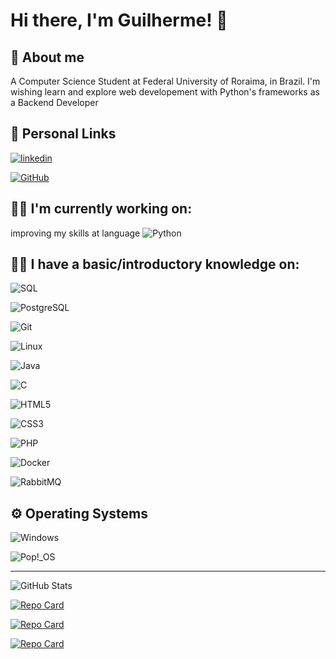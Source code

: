 # Hi there, I'm Guilherme! 👋

## 📜 About me
A Computer Science Student at Federal University of Roraima, in Brazil.
I'm wishing learn and explore web developement with Python's frameworks as a Backend Developer

## 🔗 Personal Links
[![linkedin](https://img.shields.io/badge/linkedin-0A66C2?style=for-the-badge&logo=linkedin&logoColor=white)](https://www.linkedin.com/in/guilherme-almeida-604a69296)

[![GitHub](https://img.shields.io/badge/GitHub-100000?style=for-the-badge&logo=github&logoColor=white)](https://github.com/GuilhermeAlmeidadaLuz)


## 🧱🔨 I'm currently working on:
improving my skills at language
![Python](https://img.shields.io/badge/python-3670A0?style=for-the-badge&logo=python&logoColor=ffdd54)


## 🧰🔦 I have a basic/introductory knowledge on:

![SQL](https://img.shields.io/badge/sql-447.svg?style=for-the-badge&&logoColor=white)


![PostgreSQL](https://img.shields.io/badge/PostgreSQL-179?style=for-the-badge&logo=postgresql&logoColor=white)

![Git](https://img.shields.io/badge/git-%23F05033.svg?style=for-the-badge&logo=git&logoColor=white)

![Linux](https://img.shields.io/badge/Linux-FCC651?style=for-the-badge&logo=linux&logoColor=black)

![Java](https://img.shields.io/badge/java-%23ED8B02.svg?style=for-the-badge&logo=openjdk&logoColor=white)

![C](https://img.shields.io/badge/-%2300599C.svg?style=for-the-badge&logo=c&logoColor=white)

![HTML5](https://img.shields.io/badge/html5-%23E34F26.svg?style=for-the-badge&logo=html5&logoColor=white)

![CSS3](https://img.shields.io/badge/css3-%231522B6.svg?style=for-the-badge&logo=css3&logoColor=white)

![PHP](https://img.shields.io/badge/php-%23777BB4.svg?style=for-the-badge&logo=php&logoColor=white)

![Docker](https://img.shields.io/badge/docker-%230db7ed.svg?style=for-the-badge&logo=docker&logoColor=white)

![RabbitMQ](https://img.shields.io/badge/Rabbitmq-FF6600?style=for-the-badge&logo=rabbitmq&logoColor=white)

## ⚙ Operating Systems

![Windows](https://img.shields.io/badge/Windows-blue?style=for-the-badge&logo=windows&logoColor=2CA5E0)

![Pop!\_OS](https://img.shields.io/badge/Pop!_OS-purple?style=for-the-badge&logo=Pop!_OS&logoColor=white)

---
![GitHub Stats](https://github-readme-stats.vercel.app/api?username=GuilhermeAlmeidadaLuz&theme=transparent&bg_color=000&border_color=30A3DC&show_icons=true&icon_color=30A3DC&title_color=E94D5F&text_color=FFF)

[![Repo Card](https://github-readme-stats.vercel.app/api/pin/?username=GuilhermeAlmeidadaLuz&repo=book_exercises-intro-prog-python-n_n_c_m&bg_color=000&border_color=30A3DC&show_icons=true&icon_color=30A3DC&title_color=E94D5F&text_color=FFF)](https://github.com/GuilhermeAlmeidadaLuz/book_exercises-intro-prog-python-n_n_c_m)

[![Repo Card](https://github-readme-stats.vercel.app/api/pin/?username=GuilhermeAlmeidadaLuz&repo=Curso_de_Programacao_C_Completo&bg_color=000&border_color=30A3DC&show_icons=true&icon_color=30A3DC&title_color=E94D5F&text_color=FFF)](https://github.com/GuilhermeAlmeidadaLuz/Curso_de_Programacao_C_Completo)

[![Repo Card](https://github-readme-stats.vercel.app/api/pin/?username=GuilhermeAlmeidadaLuz&repo=curso-php-node_studio_treinamentos&bg_color=000&border_color=30A3DC&show_icons=true&icon_color=30A3DC&title_color=E94D5F&text_color=FFF)](https://github.com/GuilhermeAlmeidadaLuz/curso-php-node_studio_treinamentos)
